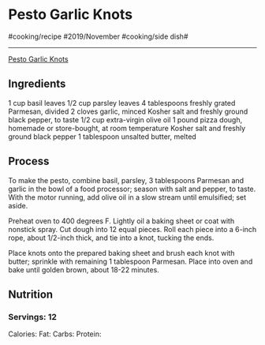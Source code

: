 # Pesto Garlic Knots
#cooking/recipe #2019/November #cooking/side dish#
- - - -
[Pesto Garlic Knots](https://damndelicious.net/2018/02/09/pesto-garlic-knots/) 

## Ingredients
1 cup basil leaves
1/2 cup parsley leaves
4 tablespoons freshly grated Parmesan, divided
2 cloves garlic, minced
Kosher salt and freshly ground black pepper, to taste
1/2 cup extra-virgin olive oil
1 pound pizza dough, homemade or store-bought, at room temperature
Kosher salt and freshly ground black pepper
1 tablespoon unsalted butter, melted

## Process
To make the pesto, combine basil, parsley, 3 tablespoons Parmesan and garlic in the bowl of a food processor; season with salt and pepper, to taste. With the motor running, add olive oil in a slow stream until emulsified; set aside.

Preheat oven to 400 degrees F. Lightly oil a baking sheet or coat with nonstick spray.
Cut dough into 12 equal pieces. Roll each piece into a 6-inch rope, about 1/2-inch thick, and tie into a knot, tucking the ends.

Place knots onto the prepared baking sheet and brush each knot with butter; sprinkle with remaining 1 tablespoon Parmesan. Place into oven and bake until golden brown, about 18-22 minutes.

## Nutrition
### Servings: 12
Calories: 
Fat: 
Carbs: 
Protein: 